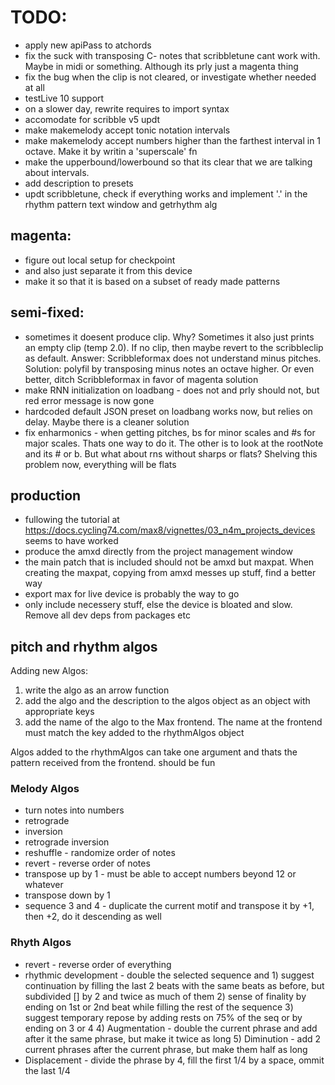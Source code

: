 # TODO:

- apply new apiPass to atchords
- fix the suck with transposing C- notes that scribbletune cant work with. Maybe in midi or something. Although its prly just a magenta thing
- fix the bug when the clip is not cleared, or investigate whether needed at all
- testLive 10 support
- on a slower day, rewrite requires to import syntax
- accomodate for scribble v5 updt
- make makemelody accept tonic notation intervals
- make makemelody accept numbers higher than the farthest interval in 1 octave. Make it by writin a 'superscale' fn
- make the upperbound/lowerbound so that its clear that we are talking about intervals.
- add description to presets
- updt scribbletune, check if everything works and implement '.' in the rhythm pattern text window and getrhythm alg

## magenta:

- figure out local setup for checkpoint
- and also just separate it from this device
- make it so that it is based on a subset of ready made patterns

## semi-fixed:

- sometimes it doesent produce clip. Why? Sometimes it also just prints an empty clip (temp 2.0). If no clip, then maybe revert to the scribbleclip as default. Answer: Scribbleformax does not understand minus pitches. Solution: polyfil by transposing minus notes an octave higher. Or even better, ditch Scribbleformax in favor of magenta solution
- make RNN initialization on loadbang - does not and prly should not, but red error message is now gone
- hardcoded default JSON preset on loadbang works now, but relies on delay. Maybe there is a cleaner solution
- fix enharmonics - when getting pitches, bs for minor scales and #s for major scales. Thats one way to do it. The other is to look at the rootNote and its # or b. But what about rns without sharps or flats? Shelving this problem now, everything will be flats

## production

- fullowing the tutorial at https://docs.cycling74.com/max8/vignettes/03_n4m_projects_devices seems to have worked
- produce the amxd directly from the project management window
- the main patch that is included should not be amxd but maxpat. When creating the maxpat, copying from amxd messes up stuff, find a better way
- export max for live device is probably the way to go
- only include necessery stuff, else the device is bloated and slow. Remove all dev deps from packages etc

## pitch and rhythm algos

Adding new Algos:

1. write the algo as an arrow function
2. add the algo and the description to the algos object as an object with appropriate keys
3. add the name of the algo to the Max frontend. The name at the frontend must match the key added to the rhythmAlgos object

Algos added to the rhythmAlgos can take one argument and thats the pattern received from the frontend. should be fun

### Melody Algos

- turn notes into numbers
- retrograde
- inversion
- retrograde inversion
- reshuffle - randomize order of notes
- revert - reverse order of notes
- transpose up by 1 - must be able to accept numbers beyond 12 or whatever
- transpose down by 1
- sequence 3 and 4 - duplicate the current motif and transpose it by +1, then +2, do it descending as well

### Rhyth Algos

- revert - reverse order of everything
- rhythmic development - double the selected sequence and 1) suggest continuation by filling the last 2 beats with the same beats as before, but subdivided [] by 2 and twice as much of them 2) sense of finality by ending on 1st or 2nd beat while filling the rest of the sequence 3) suggest temporary repose by adding rests on 75% of the seq or by ending on 3 or 4 4) Augmentation - double the current phrase and add after it the same phrase, but make it twice as long 5) Diminution - add 2 current phrases after the current phrase, but make them half as long
- Displacement - divide the phrase by 4, fill the first 1/4 by a space, ommit the last 1/4
